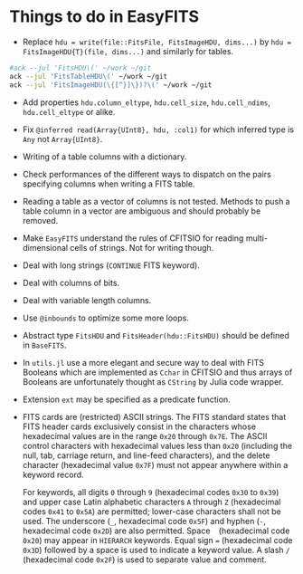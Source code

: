 # Things to do in EasyFITS

- Replace `hdu = write(file::FitsFile, FitsImageHDU, dims...)` by
  `hdu = FitsImageHDU{T}(file, dims...)` and similarly for tables.

``` sh
#ack --jul 'FitsHDU\(' ~/work ~/git
ack --jul 'FitsTableHDU\(' ~/work ~/git
ack --jul 'FitsImageHDU(\{[^}]\})?\(' ~/work ~/git
```

- Add properties `hdu.column_eltype`, `hdu.cell_size`, `hdu.cell_ndims`,
  `hdu.cell_eltype` or alike.

- Fix `@inferred read(Array{UInt8}, hdu, :col1)` for which inferred type is
  `Any` not `Array{UInt8}`.

- Writing of a table columns with a dictionary.

- Check performances of the different ways to dispatch on the pairs specifying
  columns when writing a FITS table.

- Reading a table as a vector of columns is not tested. Methods to push a table
  column in a vector are ambiguous and should probably be removed.

- Make `EasyFITS` understand the rules of CFITSIO for reading multi-dimensional
  cells of strings. Not for writing though.

- Deal with long strings (`CONTINUE` FITS keyword).

- Deal with columns of bits.

- Deal with variable length columns.

- Use `@inbounds` to optimize some more loops.

- Abstract type `FitsHDU` and `FitsHeader(hdu::FitsHDU)` should be defined in
  `BaseFITS`.

- In `utils.jl` use a more elegant and secure way to deal with FITS Booleans
  which are implemented as `Cchar` in CFITSIO and thus arrays of Booleans are
  unfortunately thought as `CString` by Julia code wrapper.

- Extension `ext` may be specified as a predicate function.

- FITS cards are (restricted) ASCII strings. The FITS standard states that FITS
  header cards exclusively consist in the characters whose hexadecimal values
  are in the range `0x20` through `0x7E`. The ASCII control characters with
  hexadecimal values less than `0x20` (including the null, tab, carriage
  return, and line-feed characters), and the delete character (hexadecimal
  value `0x7F`) must not appear anywhere within a keyword record.

  For keywords, all digits `0` through `9` (hexadecimal codes `0x30` to `0x39`)
  and upper case Latin alphabetic characters `A` through `Z` (hexadecimal codes
  `0x41` to `0x5A`) are permitted; lower-case characters shall not be used. The
  underscore (`_`, hexadecimal code `0x5F`) and hyphen (`-`, hexadecimal code
  `0x2D`) are also permitted. Space ` ` (hexadecimal code `0x20`) may appear in
  `HIERARCH` keywords. Equal sign `=` (hexadecimal code `0x3D`) followed by a
  space is used to indicate a keyword value. A slash `/` (hexadecimal code
  `0x2F`) is used to separate value and comment.
